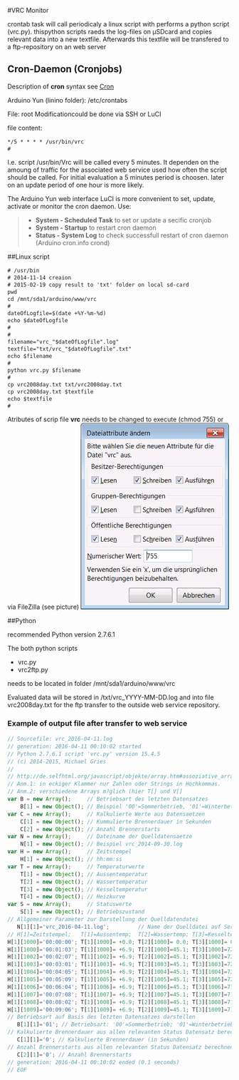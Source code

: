 #VRC Monitor

crontab task will call periodicaly a linux script with performs a python script (vrc.py). thispython scripts raeds the log-files on µSDcard and copies relevant data into a new textfile. Afterwards this textfile will be transfered to a ftp-repository on an web server 

## Cron-Daemon (Cronjobs)

Description of **cron** syntax see [Cron](https://de.wikipedia.org/wiki/Cron)

Arduino Yun (linino folder): /etc/crontabs

File: root
Modificationcould be done via SSH or LuCI

file content:

```unix
*/5 * * * * /usr/bin/vrc
#
```

I.e. script /usr/bin/Vrc will be called every 5 minutes. It dependen on the amoung of traffic for the associated web service used how often the script should be called. For initial evaluation a 5 minutes period is choosen. later on an update period of one hour is more likely.

The Arduino Yun web interface LuCI is more convenient to set, update, activate or monitor the cron daemon.
Use:
> * **System - Scheduled Task** to set or update a secific cronjob
> * **System - Startup** to restart cron daemon
> * **Status - System Log** to check successfull restart of cron daemon (Arduino cron.info crond)


##Linux script

```script
# /usr/bin
# 2014-11-14 creaion
# 2015-02-19 copy result to 'txt' folder on local sd-card
pwd
cd /mnt/sda1/arduino/www/vrc
#
dateOfLogfile=$(date +%Y-%m-%d)
echo $dateOfLogfile
#
#
filename="vrc_"$dateOfLogfile".log"
textfile="txt/vrc_"$dateOfLogfile".txt"
echo $filename
#
python vrc.py $filename
#
cp vrc2008day.txt txt/vrc2008day.txt
cp vrc2008day.txt $textfile
echo $textfile
# 
```

Atributes of scrip file **vrc** needs to be changed to execute (chmod 755) or via FileZilla (see picture)
![chmod 755](images/vrcChangedAttributes.png)


##Python

recommended Python version 2.7.6.1

The both python scripts 
* vrc.py
* vrc2ftp.py

needs to be located in folder /mnt/sda1/arduino/www/vrc

Evaluated data will be stored in /txt/vrc_YYYY-MM-DD.log and into
file vrc2008day.txt for the ftp transfer to the outside web service repository.

### Example of output file after transfer to web service

```javascript
// Sourcefile: vrc_2016-04-11.log 
// generation: 2016-04-11 00:10:02 started 
// Python 2.7.6.1 script 'vrc.py' version 15.4.5 
// (c) 2014-2015, Michael Gries 
//  
// http://de.selfhtml.org/javascript/objekte/array.htm#assoziative_arrays 
// Anm.1: in eckiger Klammer nur Zahlen oder Strings in Hochkommas. 
// Anm.2: verschiedene Arrays m?glich (hier T[] und V[] 
var B = new Array();     // Betriebsart des letzten Datensatzes 
    B[1] = new Object(); // Beispiel '00'=Sommerbetrieb, '01'=Winterbetrieb 
var C = new Array();     // Kalkulierte Werte aus Datensaetzen
    C[1] = new Object(); // Kummulierte Brennerdauer in Sekunden
    C[2] = new Object(); // Anzahl Brennerstarts 
var N = new Array();     // Dateiname der Quelldatensaetze 
    N[1] = new Object(); // Beispiel vrc_2014-09-30.log 
var H = new Array();     // Zeitstempel 
    H[1] = new Object(); // hh:mm:ss 
var T = new Array();     // Temperaturwerte 
    T[1] = new Object(); // Aussentemperatur 
    T[2] = new Object(); // Wassertemperatur 
    T[3] = new Object(); // Kesseltemperatur 
    T[4] = new Object(); // Heizkurve 
var S = new Array();     // Statuswerte 
    S[1] = new Object(); // Betriebszustand 
// Allgemeiner Parameter zur Darstellung der Quelldatendatei 
   N[1][1]='vrc_2016-04-11.log';         // Name der Quelldatei auf Server
// H[1]=Zeitstempel;   T[1]=Aussentemp;  T[2]=Wassertemp; T[3]=Kesseltemp; T[4]=Heizkurve;  S[1]=B.-Status;  // line hhmm
H[1][1000]='00:00:00'; T[1][1000]= +0.0; T[2][1000]= 0.0; T[3][1000]= 0.0; T[4][1000]= 0.0; S[1][1000]=0000; //    - 0000
H[1][1000]='00:01:03'; T[1][1000]= +6.9; T[2][1000]=45.1; T[3][1000]=72.4; T[4][1000]=44.7; S[1][1000]=0000; //    1 0001
H[1][1002]='00:02:07'; T[1][1002]= +6.9; T[2][1002]=45.1; T[3][1002]=72.3; T[4][1002]=45.4; S[1][1002]=0000; //    7 0002
H[1][1003]='00:03:01'; T[1][1003]= +6.9; T[2][1003]=45.1; T[3][1003]=72.1; T[4][1003]=45.4; S[1][1003]=0000; //   12 0003
H[1][1004]='00:04:05'; T[1][1004]= +6.9; T[2][1004]=45.1; T[3][1004]=72.0; T[4][1004]=45.4; S[1][1004]=0000; //   18 0004
H[1][1005]='00:05:09'; T[1][1005]= +6.9; T[2][1005]=45.1; T[3][1005]=72.0; T[4][1005]=45.4; S[1][1005]=0000; //   24 0005
H[1][1006]='00:06:04'; T[1][1006]= +6.9; T[2][1006]=45.1; T[3][1006]=71.9; T[4][1006]=45.4; S[1][1006]=0000; //   29 0006
H[1][1007]='00:07:08'; T[1][1007]= +6.9; T[2][1007]=45.1; T[3][1007]=71.8; T[4][1007]=45.4; S[1][1007]=0000; //   35 0007
H[1][1008]='00:08:02'; T[1][1008]= +6.9; T[2][1008]=45.1; T[3][1008]=71.8; T[4][1008]=45.4; S[1][1008]=0000; //   40 0008
H[1][1009]='00:09:06'; T[1][1009]= +6.9; T[2][1009]=45.1; T[3][1009]=71.6; T[4][1009]=45.4; S[1][1009]=0000; //   46 0009
// Betriebsart auf Basis des letzten Datensatzes darstellen 
   B[1][1]='01'; // Betriebsart: '00'=Sommerbetrieb; '01'=Winterbetrieb 
// Kalkulierte Brennerdauer aus allen relevanten Status Datensatz berechnen 
   C[1][1]='0'; // Kalkulierte Brennerdauer (in Sekunden) 
// Anzahl Brennerstarts aus allen relevanten Status Datensatz berechnen 
   C[2][1]='0'; // Anzahl Brennerstarts 
// generation: 2016-04-11 00:10:02 ended (0.1 seconds)
// EOF 
```

